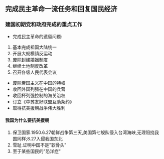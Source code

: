 ## 完成民主革命一流任务和回复国民经济  
### 建国初期党和政府完成的重点工作  
- 完成民主革命的遗留问题:  
1. 基本完成祖国大陆统一  
2. 开展大规模镇反运动  
3. 废除封建婚姻制度  
4. 继续土地制度改革  
5. 召开各级人民代表会议  
- 废除帝国主义在中国的特权  
- 收回外国列强在中国的兵营  
- 收回杯列强控制的海关治权  
- 订立《中苏友好联盟互助条约》  
- 取得抗美援朝战争伟大胜利  

#### 我国为什么要抗美援朝  
1. 保卫国家.1950.6.27朝鲜战争第三天,美国第七舰队侵入台湾海峡,无理阻挠我国同样;8.27入侵我国东北  
2. 雪耻.证明中国不是"软骨头"  
3. 至于某些国民的"恐洋症"  


